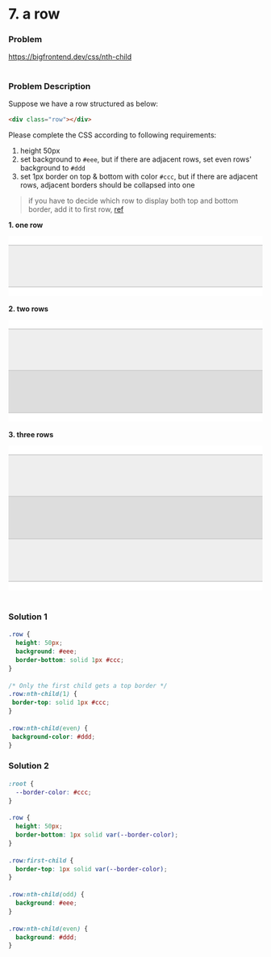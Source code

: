 # 7. a row

### Problem

https://bigfrontend.dev/css/nth-child

#

### Problem Description

Suppose we have a row structured as below:

```html
<div class="row"></div>
```

Please complete the CSS according to following requirements:

1. height 50px
2. set background to `#eee`, but if there are adjacent rows, set even rows' background to `#ddd`
3. set 1px border on top & bottom with color `#ccc`, but if there are adjacent rows, adjacent borders should be collapsed into one

> if you have to decide which row to display both top and bottom border, add it to first row, [ref](https://bigfrontend.dev/css/7/discuss/8065?focus=8082)

**1. one row**

<kbd>![result 1](result-1.png)</kbd>

**2. two rows**

<kbd>![result 2](result-2.png)</kbd>

**3. three rows**

<kbd>![result 3](result-3.png)</kbd>

#

### Solution 1

```css
.row {
  height: 50px;
  background: #eee;
  border-bottom: solid 1px #ccc;
}

/* Only the first child gets a top border */
.row:nth-child(1) {
 border-top: solid 1px #ccc;
}

.row:nth-child(even) {
 background-color: #ddd;
}
```


### Solution 2

```css
:root {
  --border-color: #ccc;
}

.row {
  height: 50px;
  border-bottom: 1px solid var(--border-color);
}

.row:first-child {
  border-top: 1px solid var(--border-color);
}

.row:nth-child(odd) {
  background: #eee;
}

.row:nth-child(even) {
  background: #ddd;
}
```
